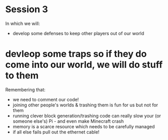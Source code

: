 # Session 3
In which we will:
 * develop some defenses to keep other players out of our world
 # devleop some traps so if they do come into our world, we will do stuff to them

Remembering that:
 * we need to comment our code!
 * joining other people's worlds & trashing them is fun for us but not for them
 * running clever block generation/trashing code can really slow your (or someone else's) Pi - and even make Minecraft crash
 * memory is a scarce resource which needs to be carefully managed
 * if all else fails pull out the ethernet cable!
